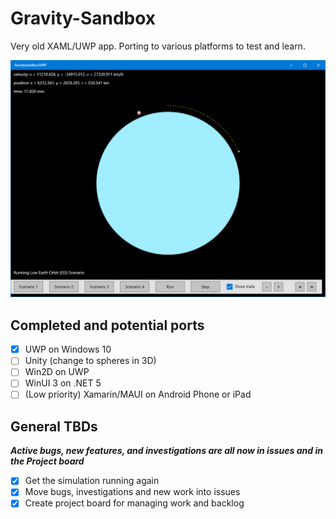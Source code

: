 # Gravity-Sandbox
Very old XAML/UWP app. Porting to various platforms to test and learn.


![Screenshot of UWP app](Images/UWP-Screenshot.png)

## Completed and potential ports
- [x] UWP on Windows 10
- [ ] Unity (change to spheres in 3D)
- [ ] Win2D on UWP
- [ ] WinUI 3 on .NET 5
- [ ] (Low priority) Xamarin/MAUI on Android Phone or iPad

## General TBDs
***Active bugs, new features, and investigations are all now in issues and in the Project board***
- [x] Get the simulation running again
- [x] Move bugs, investigations and new work into issues
- [x] Create project board for managing work and backlog

